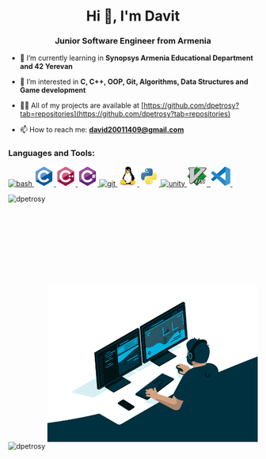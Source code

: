 <h1 align="center">Hi 👋, I'm Davit</h1>
<h3 align="center">Junior Software Engineer from Armenia</h3>

* 🌱 I’m currently learning in **Synopsys Armenia Educational Department and 42 Yerevan**

* 👀 I’m interested in **C, C++, OOP, Git, Algorithms, Data Structures and Game development**

* 👨‍💻 All of my projects are available at [https://github.com/dpetrosy?tab=repositories](https://github.com/dpetrosy?tab=repositories)

* 📫 How to reach me: **david20011409@gmail.com**

<h3 align="left">Languages and Tools:</h3>
<p align="left"> <a href="https://www.gnu.org/software/bash/" target="_blank" rel="noreferrer"> <img src="https://www.vectorlogo.zone/logos/gnu_bash/gnu_bash-icon.svg" alt="bash" width="40" height="40"/> </a> <a href="https://www.cprogramming.com/" target="_blank" rel="noreferrer"> <img src="https://raw.githubusercontent.com/devicons/devicon/master/icons/c/c-original.svg" alt="c" width="40" height="40"/> </a> <a href="https://www.w3schools.com/cpp/" target="_blank" rel="noreferrer"> <img src="https://raw.githubusercontent.com/devicons/devicon/master/icons/cplusplus/cplusplus-original.svg" alt="cplusplus" width="40" height="40"/> </a> <a href="https://www.w3schools.com/cs/" target="_blank" rel="noreferrer"> <img src="https://raw.githubusercontent.com/devicons/devicon/master/icons/csharp/csharp-original.svg" alt="csharp" width="40" height="40"/> </a> <a href="https://git-scm.com/" target="_blank" rel="noreferrer"> <img src="https://www.vectorlogo.zone/logos/git-scm/git-scm-icon.svg" alt="git" width="40" height="40"/> </a> <a href="https://www.linux.org/" target="_blank" rel="noreferrer"> <img src="https://raw.githubusercontent.com/devicons/devicon/master/icons/linux/linux-original.svg" alt="linux" width="40" height="40"/> </a> <a href="https://www.python.org" target="_blank" rel="noreferrer"> <img src="https://raw.githubusercontent.com/devicons/devicon/master/icons/python/python-original.svg" alt="python" width="40" height="40"/> </a> <a href="https://unity.com/" target="_blank" rel="noreferrer"> <img src="https://www.vectorlogo.zone/logos/unity3d/unity3d-icon.svg" alt="unity" width="40" height="40"/>
<img src="https://github.com/devicons/devicon/blob/master/icons/vim/vim-original.svg" title="Vim" alt="Vim" width="40" height="40"/>&nbsp;
<img src="https://github.com/devicons/devicon/blob/master/icons/vscode/vscode-original.svg" title="vsCode" alt="vsCode" width="40" height="40"/>&nbsp;
</a> </p>

<p><img align="left" src="https://github-readme-stats.vercel.app/api/top-langs?username=dpetrosy&show_icons=true&locale=en&layout=compact" alt="dpetrosy" width="380" height="180" /></p>

<img align="right" alt="GIF" src="https://github.com/dpetrosy/dpetrosy/blob/master/code.gif?raw=true" width="425" height="320" />

<p>&nbsp;<img align="left" src="https://github-readme-stats.vercel.app/api?username=dpetrosy&show_icons=true&locale=en" alt="dpetrosy" width="380" height="150" /></p>
